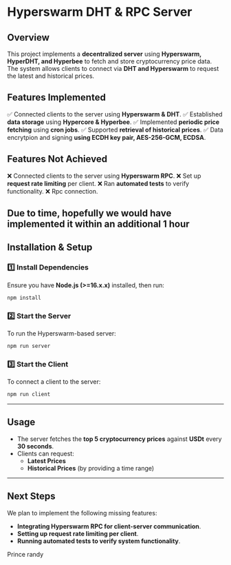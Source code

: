 # Hyperswarm DHT & RPC Server

## Overview

This project implements a **decentralized server** using **Hyperswarm, HyperDHT, and Hyperbee** to fetch and store cryptocurrency price data. The system allows clients to connect via **DHT and Hyperswarm** to request the latest and historical prices.

## Features Implemented

✅ Connected clients to the server using **Hyperswarm & DHT**.
✅ Established **data storage** using **Hypercore & Hyperbee**.
✅ Implemented **periodic price fetching** using **cron jobs**.
✅ Supported **retrieval of historical prices**.
✅ Data encrytpion and signing **using ECDH key pair, AES-256-GCM, ECDSA**.

## Features Not Achieved

❌ Connected clients to the server using **Hyperswarm RPC**.
❌ Set up **request rate limiting** per client.
❌ Ran **automated tests** to verify functionality.
❌ Rpc connection.

## Due to time, hopefully we would have implemented it within an additional 1 hour

## Installation & Setup

### 1️⃣ Install Dependencies

Ensure you have **Node.js (>=16.x.x)** installed, then run:

```sh
npm install
```

### 2️⃣ Start the Server

To run the Hyperswarm-based server:

```sh
npm run server
```

### 3️⃣ Start the Client

To connect a client to the server:

```sh
npm run client
```

---

## Usage

- The server fetches the **top 5 cryptocurrency prices** against **USDt** every **30 seconds**.
- Clients can request:
  - **Latest Prices**
  - **Historical Prices** (by providing a time range)

---

## Next Steps

We plan to implement the following missing features:

- **Integrating Hyperswarm RPC for client-server communication**.
- **Setting up request rate limiting per client**.
- **Running automated tests to verify system functionality**.

Prince randy
